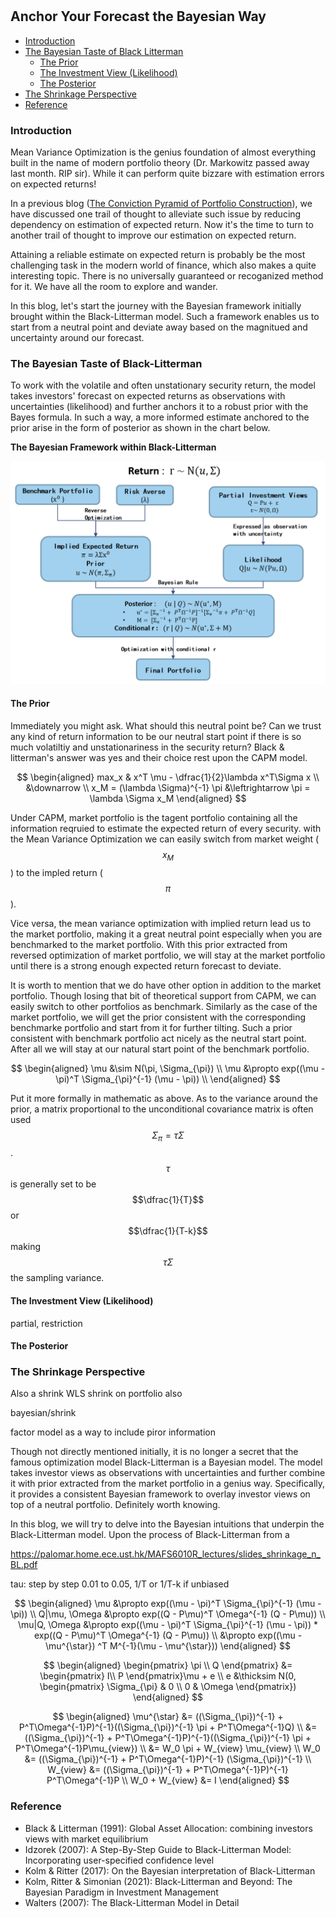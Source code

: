 
#

## Anchor Your Forecast the Bayesian Way

- [Introduction](#introduction)
- [The Bayesian Taste of Black Litterman](#bay)
  - [The Prior](#subparagraph1)
  - [The Investment View (Likelihood)](#subparagraph2)
  - [The Posterior](#subparagraph1)
- [The Shrinkage Perspective](#shrink)
- [Reference](#ref)

### Introduction <a name="introduction"></a>

Mean Variance Optimization is the genius foundation of almost everything built in the name of modern portfolio theory (Dr. Markowitz passed away last month. RIP sir). While it can perform quite bizzare with estimation errors on expected returns! 

In a previous blog ([The Conviction Pyramid of Portfolio Construction](https://skybluerw.github.io/2023/04/01/pyramid-optimization.html)), we have discussed one trail of thought to alleviate such issue by reducing dependency on estimation of expected return. Now it's the time to turn to another trail of thought to improve our estimation on expected return.

Attaining a reliable estimate on expected return is probably be the most challenging task in the modern world of finance, which also makes a quite interesting topic. There is no  universally guaranteed or recoganized method for it. We have all the room to explore and wander. 

In this blog, let's start the journey with the Bayesian framework initially brought within the Black-Litterman model. Such a framework enables us to start from a neutral point and deviate away based on the magnitued and uncertainty around our forecast.

### The Bayesian Taste of Black-Litterman <a name="bay"></a>

To work with the volatile and often unstationary security return, the model takes investors' forecast on expected returns as observations with uncertainties (likelihood) and further anchors it to a robust prior with the Bayes formula. In such a way, a more informed estimate anchored to the prior arise in the form of posterior as shown in the chart below.

**The Bayesian Framework within Black-Litterman**

![BL](https://raw.githubusercontent.com/SkyBlueRW/SkyBlueRW.github.io/main/_posts/asset/bl.png)


#### The Prior <a name="subparagraph1"></a>

Immediately you might ask. What should this neutral point be? Can we trust any kind of return information to be our neutral start point if there is so much volatiltiy and unstationariness in the security return? Black & litterman's answer was yes and their choice rest upon the CAPM model. 

$$
\begin{aligned}
max_x & x^T \mu - \dfrac{1}{2}\lambda x^T\Sigma x \\
&\downarrow \\
x_M = (\lambda \Sigma)^{-1} \pi &\leftrightarrow \pi = \lambda \Sigma x_M
\end{aligned}
$$

Under CAPM, market portfolio is the tagent portfolio containing all the information reqruied to estimate the expected return of every security. with the Mean Variance Optimization we can easily switch from market weight ($$x_M$$) to the impled return ($$\pi$$). 

Vice versa, the mean variance optimization with implied return lead us to the market portfolio, making it a great neutral point especially when you are benchmarked to the market portfolio. With this prior extracted from reversed optimization of market portfolio, we will stay at the market portfolio until there is a strong enough expected return forecast to deviate. 

It is worth to mention that we do have other option in addition to the market portfolio. Though losing that bit of theoretical support from CAPM, we can easily switch to other portfolios as benchmark. Similarly as the case of the market portfolio, we will get the prior consistent with the corresponding benchmarke portfolio and start from it for further tilting. Such a prior consistent with benchmark portfolio act nicely as the neutral start point. After all we will stay at our natural start point of the benchmark portfolio.

$$
\begin{aligned}
\mu &\sim N(\pi, \Sigma_{\pi}) \\
\mu &\propto exp((\mu - \pi)^T \Sigma_{\pi}^{-1} (\mu - \pi)) \\
\end{aligned}
$$

Put it more formally in mathematic as above. As to the variance around the prior, a matrix proportional to the unconditional covariance matrix is often used $$\Sigma_{\pi} = \tau \Sigma$$. $$\tau$$ is generally set to be $$\dfrac{1}{T}$$ or $$\dfrac{1}{T-k}$$ making $$\tau \Sigma$$ the sampling variance.


#### The Investment View (Likelihood) <a name="subparagraph2"></a>

partial, restriction

#### The Posterior <a name="subparagraph3"></a>


### The Shrinkage Perspective <a name="shrink"></a>


Also a shrink
WLS 
shrink on portfolio also

  

bayesian/shrink

factor model as a way to include piror information

Though not directly mentioned initially, it is no longer a secret that the famous optimization model Black-Litterman is a Bayesian model. The model takes investor views as observations with uncertainties and further combine it with prior extracted from the market portfolio in a genius way. Specifically, it provides a consistent Bayesian framework to overlay investor views on top of a neutral portfolio. Definitely worth knowing.

In this blog, we will try to delve into the Bayesian intuitions that underpin the Black-Litterman model. Upon the process of Black-Litterman from a 

https://palomar.home.ece.ust.hk/MAFS6010R_lectures/slides_shrinkage_n_BL.pdf

tau: step by step 0.01 to 0.05, 1/T or 1/T-k if unbiased


$$
\begin{aligned}
\mu &\propto exp((\mu - \pi)^T \Sigma_{\pi}^{-1} (\mu - \pi)) \\
Q|\mu, \Omega &\propto exp((Q - P\mu)^T \Omega^{-1} (Q - P\mu)) \\
\mu|Q, \Omega &\propto exp((\mu - \pi)^T \Sigma_{\pi}^{-1} (\mu - \pi)) * exp((Q - P\mu)^T \Omega^{-1} (Q - P\mu)) \\
      &\propto exp((\mu - \mu^{\star}) ^T M^{-1}(\mu - \mu^{\star}))
\end{aligned}
$$

$$
\begin{aligned}
\begin{pmatrix}
\pi \\
Q 
\end{pmatrix} &= \begin{pmatrix}
I\\
P
\end{pmatrix}\mu + e \\
e &\thicksim N(0, \begin{pmatrix}
\Sigma_{\pi} & 0 \\
0 & \Omega
\end{pmatrix})
\end{aligned}
$$

$$
\begin{aligned}
\mu^{\star} &= ((\Sigma_{\pi})^{-1} + P^T\Omega^{-1}P)^{-1}((\Sigma_{\pi})^{-1} \pi + P^T\Omega^{-1}Q) \\
 &= ((\Sigma_{\pi})^{-1} + P^T\Omega^{-1}P)^{-1}((\Sigma_{\pi})^{-1} \pi + P^T\Omega^{-1}P\mu_{view}) \\
 &= W_0 \pi + W_{view} \mu_{view} \\
 W_0 &= ((\Sigma_{\pi})^{-1} + P^T\Omega^{-1}P)^{-1} (\Sigma_{\pi})^{-1} \\
 W_{view} &= ((\Sigma_{\pi})^{-1} + P^T\Omega^{-1}P)^{-1} P^T\Omega^{-1}P \\
  W_0 + W_{view} &= I 
\end{aligned}
$$



  ### Reference <a name="ref"></a>
  - Black & Litterman (1991): Global Asset Allocation: combining investors views with market equilibrium
  - Idzorek (2007): A Step-By-Step Guide to Black-Litterman Model: Incorporating user-specified confidence level
  - Kolm & Ritter (2017): On the Bayesian interpretation of Black-Litterman
  - Kolm, Ritter & Simonian (2021): Black-Litterman and Beyond: The Bayesian Paradigm in Investment Management
  - Walters (2007): The Black-Litterman Model in Detail
